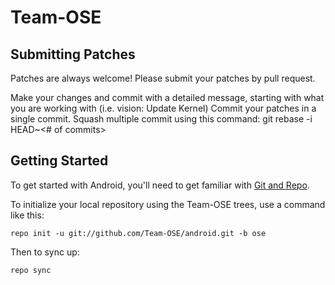 Team-OSE
===========

Submitting Patches
------------------
Patches are always welcome!  Please submit your patches by pull request.

Make your changes and commit with a detailed message, starting with what you are working with (i.e. vision: Update Kernel)
Commit your patches in a single commit. Squash multiple commit using this command: git rebase -i HEAD~<# of commits>


Getting Started
---------------

To get started with Android, you'll need to get
familiar with [Git and Repo](http://source.android.com/source/using-repo.html).

To initialize your local repository using the Team-OSE trees, use a command like this:

    repo init -u git://github.com/Team-OSE/android.git -b ose

Then to sync up:

    repo sync
